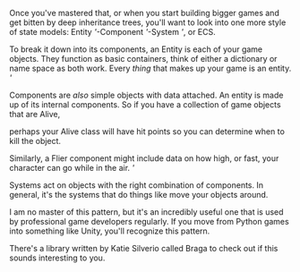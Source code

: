 Once you've mastered that, or when you start building bigger games and get
bitten by deep inheritance trees, you'll want to look into one more style of
state models: Entity *'*-Component *'*-System *'*, or ECS.

To break it down into its components, an Entity is each of your game objects.
They function as basic containers, think of either a dictionary or name space as
both work. Every _thing_ that makes up your game is an entity. *'*

Components are _also_ simple objects with data attached. An entity is made up of
its internal components. So if you have a collection of game objects that are
Alive,

perhaps your Alive class will have hit points so you can determine 
when to kill the object.

Similarly, a Flier component might include data on how high, or fast, your
character can go while in the air. *'*

Systems act on objects with the right combination of components. In general,
it's the systems that do things like move your objects around.

I am no master of this pattern, but it's an incredibly useful one that is used
by professional game developers regularly. If you move from Python games into
something like Unity, you'll recognize this pattern.

There's a library written by Katie Silverio called Braga to check out if this
sounds interesting to you.
